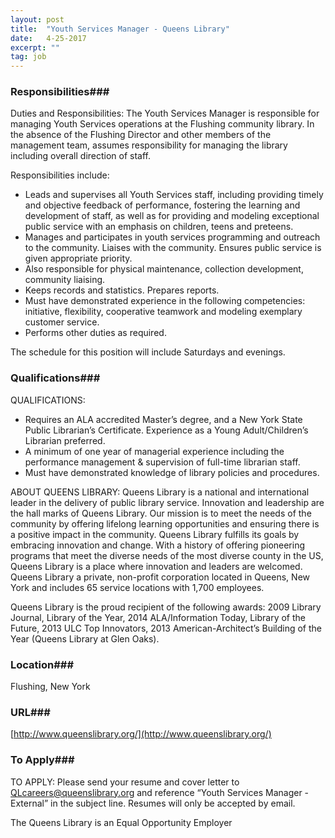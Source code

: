 ```yaml
---
layout: post
title:  "Youth Services Manager - Queens Library"
date:   4-25-2017
excerpt: ""
tag: job
---
```




### Responsibilities###

Duties and Responsibilities:
The Youth Services Manager is responsible for managing Youth Services operations at the Flushing community library. In the absence of the Flushing Director and other members of the management team, assumes responsibility for managing the library including overall direction of staff.  

Responsibilities include:
- Leads and supervises all Youth Services staff, including providing timely and objective feedback of performance, fostering the learning and development of staff, as well as for providing and modeling exceptional public service with an emphasis on children, teens and preteens.
- Manages and participates in youth services programming and outreach to the community. Liaises with the community. Ensures public service is given appropriate priority. 
- Also responsible for physical maintenance, collection development, community liaising. 
- Keeps records and statistics. Prepares reports.  
- Must have demonstrated experience in the following competencies: initiative, flexibility, cooperative teamwork and modeling exemplary customer service.
- Performs other duties as required.

The schedule for this position will include Saturdays and evenings. 



### Qualifications###

QUALIFICATIONS:
- Requires an ALA accredited Master’s degree, and a New York State Public Librarian’s Certificate. Experience as a Young Adult/Children’s Librarian preferred.
- A minimum of one year of managerial experience including the performance management & supervision of full-time librarian staff. 
- Must have demonstrated knowledge of library policies and procedures.

ABOUT QUEENS LIBRARY:
Queens Library is a national and international leader in the delivery of public library service. Innovation and leadership are the hall marks of Queens Library. Our mission is to meet the needs of the community by offering lifelong learning opportunities and ensuring there is a positive impact in the community. Queens Library fulfills its goals by embracing innovation and change. With a history of offering pioneering programs that meet the diverse needs of the most diverse county in the US, Queens Library is a place where innovation and leaders are welcomed.   Queens Library a private, non-profit corporation located in Queens, New York and includes 65 service locations with 1,700 employees.  

Queens Library is the proud recipient of the following awards: 2009 Library Journal, Library of the Year, 2014 ALA/Information Today, Library of the Future, 2013 ULC Top Innovators, 2013 American-Architect’s Building of the Year (Queens Library at Glen Oaks).




### Location###

Flushing, New York


### URL###

[http://www.queenslibrary.org/](http://www.queenslibrary.org/)

### To Apply###

TO APPLY:
Please send your resume and cover letter to QLcareers@queenslibrary.org and reference “Youth Services Manager - External” in the subject line. Resumes will only be accepted by email.  

The Queens Library is an Equal Opportunity Employer





